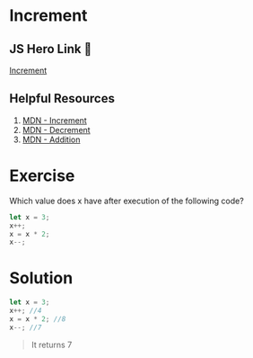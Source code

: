 # Increment

## JS Hero Link 🥋

[Increment](https://www.jshero.net/en/koans/increment.html)

## Helpful Resources

1. [MDN - Increment](https://developer.mozilla.org/en-US/docs/Web/JavaScript/Reference/Operators/Increment)
2. [MDN - Decrement](https://developer.mozilla.org/en-US/docs/Web/JavaScript/Reference/Operators/Decrement)
3. [MDN - Addition](https://developer.mozilla.org/en-US/docs/Web/JavaScript/Reference/Operators/Addition)

# Exercise
Which value does x have after execution of the following code?

```js
let x = 3;
x++;
x = x * 2;
x--;
```

# Solution

```js
let x = 3;
x++; //4
x = x * 2; //8
x--; //7
```
> It returns 7
